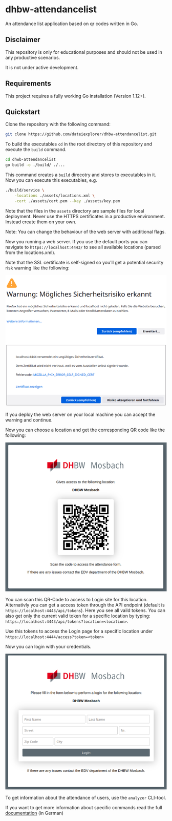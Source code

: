 # dhbw-attendancelist

An attendance list application based on qr codes written in Go.

## Disclaimer

This repository is only for educational purposes and should not be used in any
productive scenarios.

It is not under active development.

## Requirements

This project requires a fully working Go installation (Version 1.12+).

## Quickstart

Clone the repository with the following command:
```sh
git clone https://github.com/dateiexplorer/dhbw-attendancelist.git
```

To build the executables `cd` in the root directory of this repository and
execute the `build` command.

```sh
cd dhwb-attendancelist
go build -o ./build/ ./...
```
This command creates a `build` direcotry and stores to executables in it.
Now you can execute this executables, e.g.

```sh
./build/service \
    -locations ./assets/locations.xml \
    -cert ./assets/cert.pem --key ./assets/key.pem
```

Note that the files in the `assets` directory are sample files for local
deployment. Never use the HTTPS certificates in a productive environment.
Instead create them on your own.

Note: You can change the behaviour of the web server with additional flags.

Now you running a web server. If you use the default ports you can navigate
to `https://localhost:4443/` to see all available locations (parsed from the
locations.xml).

Note that the SSL certificate is self-signed so you'll get a potential security
risk warning like the following:

![](docs/images/warning_https_cert_risk.png)

If you deploy the web server on your local machine you can accept the warning
and continue.

Now you can choose a location and get the corresponding QR code like the
following:

![](docs/images/example_qr_code.png)

You can scan this QR-Code to access to Login site for this location.
Alternativly you can get a access token through the API endpoint (default is
`https://localhost:4443/api/tokens`).
Here you see all vaild tokens.
You can also get only the current valid token for a specific location by
typing: `https://localhost:4443/api/tokens?location=<location>`.

Use this tokens to access the Login page for a specific location under
`https://localhost:4444/access?token=<token>`

Now you can login with your credentials.

![](docs/images/example_login.png)

To get information about the attendance of users, use the `analyzer` CLI-tool.

If you want to get more information about specific commands read the full
[documentation](docs/Documentation_de.pdf) (in German)

